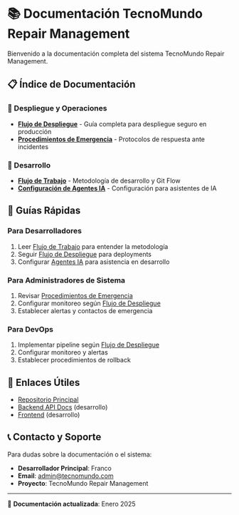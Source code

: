 # 📚 Documentación TecnoMundo Repair Management

Bienvenido a la documentación completa del sistema TecnoMundo Repair Management.

## 📋 Índice de Documentación

### 🚀 Despliegue y Operaciones
- **[Flujo de Despliegue](DEPLOYMENT_WORKFLOW.md)** - Guía completa para despliegue seguro en producción
- **[Procedimientos de Emergencia](EMERGENCY_PROCEDURES.md)** - Protocolos de respuesta ante incidentes

### 🔧 Desarrollo
- **[Flujo de Trabajo](WORKFLOW.md)** - Metodología de desarrollo y Git Flow
- **[Configuración de Agentes IA](AGENTS.md)** - Configuración para asistentes de IA

## 🎯 Guías Rápidas

### Para Desarrolladores
1. Leer [Flujo de Trabajo](WORKFLOW.md) para entender la metodología
2. Seguir [Flujo de Despliegue](DEPLOYMENT_WORKFLOW.md) para deployments
3. Configurar [Agentes IA](AGENTS.md) para asistencia en desarrollo

### Para Administradores de Sistema
1. Revisar [Procedimientos de Emergencia](EMERGENCY_PROCEDURES.md)
2. Configurar monitoreo según [Flujo de Despliegue](DEPLOYMENT_WORKFLOW.md)
3. Establecer alertas y contactos de emergencia

### Para DevOps
1. Implementar pipeline según [Flujo de Despliegue](DEPLOYMENT_WORKFLOW.md)
2. Configurar monitoreo y alertas
3. Establecer procedimientos de rollback

## 🔗 Enlaces Útiles

- [Repositorio Principal](../README.md)
- [Backend API Docs](http://localhost:8001/docs) (desarrollo)
- [Frontend](http://localhost:5173) (desarrollo)

## 📞 Contacto y Soporte

Para dudas sobre la documentación o el sistema:
- **Desarrollador Principal**: Franco
- **Email**: admin@tecnomundo.com
- **Proyecto**: TecnoMundo Repair Management

---

📝 **Documentación actualizada**: Enero 2025